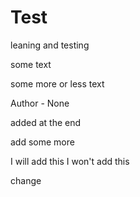 # Test
leaning and testing

some text

some more or less text 

Author - None

added at the end

add some more

I will add this
I won't add this

change
